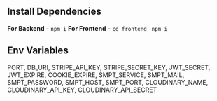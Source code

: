 ## **Install Dependencies**

**For Backend** - `npm i`
**For Frontend** - `cd frontend ` `npm i`

## Env Variables

PORT, DB_URI, STRIPE_API_KEY, STRIPE_SECRET_KEY, JWT_SECRET, JWT_EXPIRE, COOKIE_EXPIRE, SMPT_SERVICE, SMPT_MAIL, SMPT_PASSWORD, SMPT_HOST, SMPT_PORT, CLOUDINARY_NAME, CLOUDINARY_API_KEY, CLOUDINARY_API_SECRET
